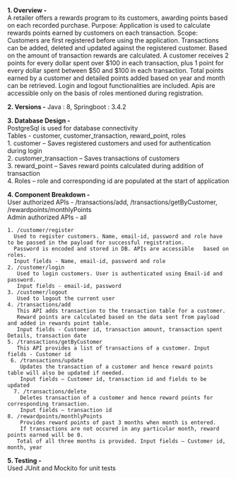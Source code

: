 **1. Overview -**  
  A retailer offers a rewards program to its customers, awarding points based on each recorded purchase.
  Purpose: Application is used to calculate rewards points earned by customers on each transaction. 
  Scope: Customers are first registered before using the application. Transactions can be added, deleted and updated against the registered customer. Based on the amount of transaction         rewards are calculated. A customer receives 2 points for every dollar spent over $100 in each transaction, plus 1 point for every dollar spent between $50 and $100 in each transaction. Total points earned by a customer and detailed points added based on year and month can be retrieved. Login and logout functionalities are included. Apis are accessible only on the basis of roles mentioned during registration.

**2. Versions -**
   Java : 8, 
   Springboot : 3.4.2

**3.  Database Design -**  
  PostgreSql is used for database connectivity  
  Tables - customer, customer_transaction, reward_point, roles  
      1.	customer – Saves registered customers and used for authentication during login  
      2.	customer_transaction – Saves transactions of customers  
      3.	reward_point – Saves reward points calculated during addition of transaction  
      4.	Roles – role and corresponding id are populated at the start of application


**4. Component Breakdown -**  
    User authorized APIs - /transactions/add, /transactions/getByCustomer, /rewardpoints/monthlyPoints  
    Admin authorized APIs - all
  
    1. /customer/register  
      Used to register customers. Name, email-id, password and role have to be passed in the payload for successful registration.  
      Password is encoded and stored in DB. APIs are accessible   based on roles.  
      Input fields - Name, email-id, password and role
    2. /customer/login
       Used to login customers. User is authenticated using Email-id and password.  
       Input fields - email-id, password
    3. /customer/logout  
       Used to logout the current user
    4. /transactions/add
       This API adds transaction to the transaction table for a customer.  
       Reward points are calculated based on the data sent from payload and added in rewards point table.  
       Input fields - Customer id, transaction amount, transaction spent Details, transaction date
    5. /transactions/getByCustomer
       This API provides a list of transactions of a customer. Input fields - Customer id
     6. /transactions/update  
        Updates the transaction of a customer and hence reward points table will also be updated if needed.  
        Input fields – Customer id, transaction id and fields to be updated
      7. /transactions/delete  
        Deletes transaction of a customer and hence reward points for corresponding transaction.  
        Input fields – transaction id
    8. /rewardpoints/monthlyPoints  
        Provides reward points of past 3 months when month is entered.  
        If transactions are not occured in any particular month, reward points earned will be 0.  
       Total of all three months is provided. Input fields – Customer id, month, year

**5. Testing -**  
   Used JUnit and Mockito for unit tests


